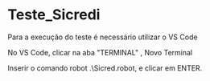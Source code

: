 # Teste_Sicredi

Para a execução do teste é necessário utilizar o VS Code

No VS Code, clicar na aba "TERMINAL" , Novo Terminal

Inserir o comando robot .\Sicred.robot, e clicar em  ENTER.
